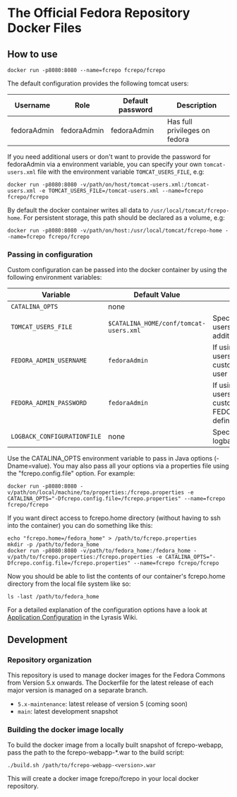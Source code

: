 # The Official Fedora Repository Docker Files

## How to use

```
docker run -p8080:8080 --name=fcrepo fcrepo/fcrepo
```

The default configuration provides the following tomcat users:

Username | Role          | Default password | Description
-------- | ------------- | ---------------- | -----------
fedoraAdmin | fedoraAdmin | fedoraAdmin     | Has full privileges on fedora

If you need additional users or don't want to provide the password for fedoraAdmin via a environment variable, you can specify your own `tomcat-users.xml` file with the environment variable `TOMCAT_USERS_FILE`, e.g:

```
docker run -p8080:8080 -v/path/on/host/tomcat-users.xml:/tomcat-users.xml -e TOMCAT_USERS_FILE=/tomcat-users.xml --name=fcrepo fcrepo/fcrepo
```

By default the docker container writes all data to `/usr/local/tomcat/fcrepo-home`. For persistent storage, this path should be declared as a volume, e.g:

```
docker run -p8080:8080 -v/path/on/host:/usr/local/tomcat/fcrepo-home --name=fcrepo fcrepo/fcrepo
```

### Passing in configuration

Custom configuration can be passed into the docker container by using the following environment variables:

Variable | Default Value | Description
-------- | ------------- | -----------
`CATALINA_OPTS` | none |
`TOMCAT_USERS_FILE` | `$CATALINA_HOME/conf/tomcat-users.xml` | Specify a custom tomcat-users.xml file with e.g. additional users
`FEDORA_ADMIN_USERNAME` | `fedoraAdmin` | If using the default tomcat-users.xml file: specify a custom username for the user `fedoraAdmin`
`FEDORA_ADMIN_PASSWORD` | `fedoraAdmin` | If using the default tomcat-users.xml file: specify a custom password  for the FEDORA_ADMIN_USERNAME defined above
`LOGBACK_CONFIGURATIONFILE` | none | Specify a custom logback.configurationFile

Use the CATALINA_OPTS environment variable to pass in Java options (-Dname=value). You may also pass all your options via a properties file
using the "fcrepo.config.file" option.  For example: 
```
docker run -p8080:8080 -v/path/on/local/machine/to/properties:/fcrepo.properties -e CATALINA_OPTS="-Dfcrepo.config.file=/fcrepo.properties" --name=fcrepo fcrepo/fcrepo
```

If you want direct access to fcrepo.home directory (without having to ssh into the container) you can do something like this:

```
echo "fcrepo.home=/fedora_home" > /path/to/fcrepo.properties
mkdir -p /path/to/fedora_home
docker run -p8080:8080 -v/path/to/fedora_home:/fedora_home -v/path/to/fcrepo.properties:/fcrepo.properties -e CATALINA_OPTS="-Dfcrepo.config.file=/fcrepo.properties" --name=fcrepo fcrepo/fcrepo
```

Now you should be able to list the contents of our container's fcrepo.home directory from the local file system like so:
```
ls -last /path/to/fedora_home
```


For a detailed explanation of the configuration options have a look at [Application Configuration](https://wiki.lyrasis.org/display/FEDORA6x/Application+Configuration) in the Lyrasis Wiki.

## Development

### Repository organization

This repository is used to manage docker images for the Fedora Commons from Version 5.x onwards. The Dockerfile for the latest release of each major version is managed on a separate branch.

- `5.x-maintenance`: latest release of version 5 (coming soon)
- `main`: latest development snapshot

 ### Building the docker image locally

To build the docker image from a locally built snapshot of fcrepo-webapp, pass the path to the fcrepo-webapp-*.war to the build script:

```
./build.sh /path/to/fcrepo-webapp-<version>.war
```

This will create a docker image fcrepo/fcrepo in your local docker repository.
